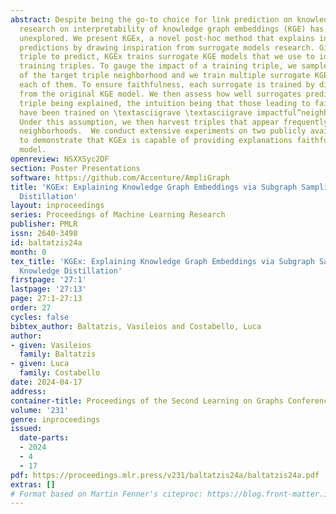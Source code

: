 ```yaml
---
abstract: Despite being the go-to choice for link prediction on knowledge graphs,
  research on interpretability of knowledge graph embeddings (KGE) has been relatively
  unexplored. We present KGEx, a novel post-hoc method that explains individual link
  predictions by drawing inspiration from surrogate models research. Given a target
  triple to predict, KGEx trains surrogate KGE models that we use to identify important
  training triples. To gauge the impact of a training triple, we sample random portions
  of the target triple neighborhood and we train multiple surrogate KGE models on
  each of them. To ensure faithfulness, each surrogate is trained by distilling knowledge
  from the original KGE model. We then assess how well surrogates predict the target
  triple being explained, the intuition being that those leading to faithful predictions
  have been trained on \textasciigrave \textasciigrave impactful”neighborhood samples.
  Under this assumption, we then harvest triples that appear frequently across impactful
  neighborhoods.  We conduct extensive experiments on two publicly available datasets,
  to demonstrate that KGEx is capable of providing explanations faithful to the black-box
  model.
openreview: NSXXSyc2DF
section: Poster Presentations
software: https://github.com/Accenture/AmpliGraph
title: 'KGEx: Explaining Knowledge Graph Embeddings via Subgraph Sampling and Knowledge
  Distillation'
layout: inproceedings
series: Proceedings of Machine Learning Research
publisher: PMLR
issn: 2640-3498
id: baltatzis24a
month: 0
tex_title: 'KGEx: Explaining Knowledge Graph Embeddings via Subgraph Sampling and
  Knowledge Distillation'
firstpage: '27:1'
lastpage: '27:13'
page: 27:1-27:13
order: 27
cycles: false
bibtex_author: Baltatzis, Vasileios and Costabello, Luca
author:
- given: Vasileios
  family: Baltatzis
- given: Luca
  family: Costabello
date: 2024-04-17
address:
container-title: Proceedings of the Second Learning on Graphs Conference
volume: '231'
genre: inproceedings
issued:
  date-parts:
  - 2024
  - 4
  - 17
pdf: https://proceedings.mlr.press/v231/baltatzis24a/baltatzis24a.pdf
extras: []
# Format based on Martin Fenner's citeproc: https://blog.front-matter.io/posts/citeproc-yaml-for-bibliographies/
---
```

